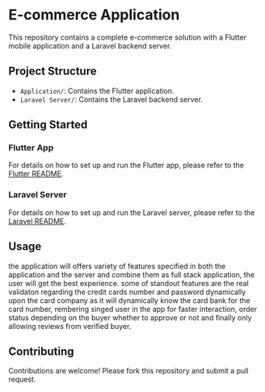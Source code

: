 # E-commerce Application

This repository contains a complete e-commerce solution with a Flutter mobile application and a Laravel backend server.


## Project Structure

- `Application/`: Contains the Flutter application.
- `Laravel Server/`: Contains the Laravel backend server.

## Getting Started

### Flutter App

For details on how to set up and run the Flutter app, please refer to the [Flutter README](Application/README.md).

### Laravel Server

For details on how to set up and run the Laravel server, please refer to the [Laravel README](Laravel%20Server/README.md).

## Usage

the application will offers variety of features specified in both the application and the server and combine them as full stack application, the user will get the best experience. some of standout features are the real validaton regarding the credit cards number and password dynamically upon the card company as it will dynamically know the card bank for the card number, rembering singed user in the app for faster interaction, order status depending on the buyer whether to approve or not and finally only allowing reviews from verified buyer. 


## Contributing

Contributions are welcome! Please fork this repository and submit a pull request.
